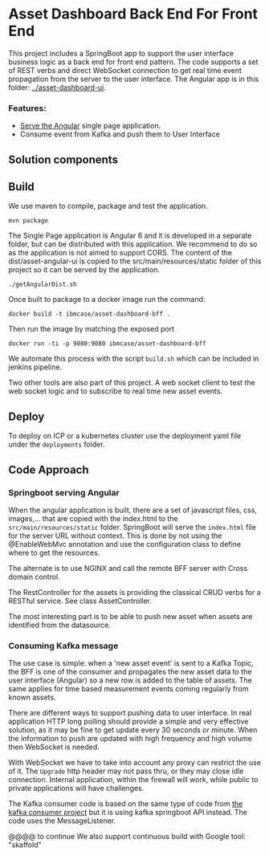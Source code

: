 # Asset Dashboard Back End For Front End
This project includes a SpringBoot app to support the user interface business logic as a back end for front end pattern. The code supports a set of REST verbs and direct WebSocket connection to get real time event propagation from the server to the user interface. The Angular app is in this folder: [../asset-dashboard-ui](../asset-dashboard-ui).

### Features:
* [Serve the Angular](#springboot-serving-angular) single page application.
* Consume event from Kafka and push them to User Interface

## Solution components

## Build
We use maven to compile, package and test the application.
```
mvn package
```

The Single Page application is Angular 6 and it is developed in a separate folder, but can be distributed with this application. We recommend to do so as the application is not aimed to support CORS.
The content of the dist/asset-angular-ui is copied to the src/main/resources/static folder of this project so it can be served by the application.

```
./getAngularDist.sh
```

Once built to package to a docker image run the command:
```
docker build -t ibmcase/asset-dashboard-bff .
```
Then run the image by matching the exposed port
```
docker run -ti -p 9080:9080 ibmcase/asset-dashboard-bff
```
We automate this process with the script `build.sh` which can be included in jenkins pipeline.

Two other tools are also part of this project. A web socket client to test the web socket logic and to subscribe to real time new asset events.

## Deploy
To deploy on ICP or a kubernetes cluster use the deployment yaml file under the `deployments` folder.

## Code Approach
### Springboot serving Angular
When the angular application is built, there are a set of javascript files, css, images,... that are copied with the index.html to the  `src/main/resources/static` folder. SpringBoot will serve the `index.html` file for the server URL without context. This is done by not using the @EnableWebMvc annotation and use the configuration class to define where to get the resources.

The alternate is to use NGINX and call the remote BFF server with Cross domain control.  

The RestController for the assets is providing the classical CRUD verbs for a RESTful service. See class AssetController.

The most interesting part is to be able to push new asset when assets are identified from the datasource.

### Consuming Kafka message
The use case is simple: when a 'new asset event' is sent to a Kafka Topic, the BFF is one of the consumer and propagates the new asset data to the user interface (Angular) so a new row is added to the table of assets. The same applies for time based measurement events coming regularly from known assets.

There are different ways to support pushing data to user interface. In real application HTTP long polling should provide a simple and very effective solution, as it may be fine to get update every 30 seconds or minute. When the information to push are updated with high frequency and high volume then WebSocket is needed.

With WebSocket we have to take into account any proxy can restrict the use of it. The `Upgrade` http header may not pass thru, or they may close idle connection. Internal application, within the firewall will work, while public to private applications will have challenges.

The Kafka consumer code is based on the same type of code from [the kafka consumer project](../asset-consumer) but it is using kafka springboot API instead.
The code uses the MessageListener.   

@@@@ to continue
We also support continuous build with Google tool: "skaffold"
